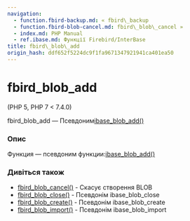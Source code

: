 ```yaml
---
navigation:
  - function.fbird-backup.md: « fbird\_backup
  - function.fbird-blob-cancel.md: fbird\_blob\_cancel »
  - index.md: PHP Manual
  - ref.ibase.md: Функції Firebird/InterBase
title: fbird\_blob\_add
origin_hash: ddf652f5224dc9f1fa9671347921941ca401ea50
---
```

# fbird\_blob\_add

(PHP 5, PHP 7 < 7.4.0)

fbird\_blob\_add — Псевдоним[ibase\_blob\_add()](function.ibase-blob-add.md)

### Опис

Функция — псевдоним функции:[ibase\_blob\_add()](function.ibase-blob-add.md)

### Дивіться також

-   [fbird\_blob\_cancel()](function.fbird-blob-cancel.md) \- Скасує створення BLOB
-   [fbird\_blob\_close()](function.fbird-blob-close.md) \- Псевдонім ibase\_blob\_close
-   [fbird\_blob\_create()](function.fbird-blob-create.md) \- Псевдонім ibase\_blob\_create
-   [fbird\_blob\_import()](function.fbird-blob-import.md) \- Псевдонім ibase\_blob\_import

